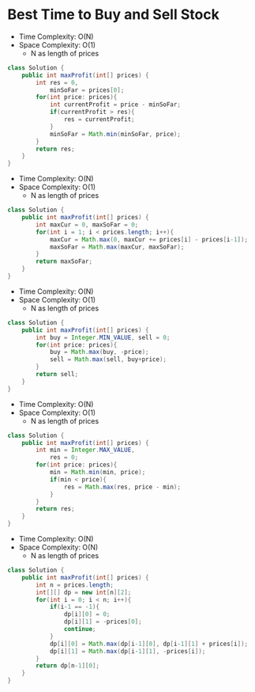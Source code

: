 # Best Time to Buy and Sell Stock

- Time Complexity: O(N)
- Space Complexity: O(1)
  - N as length of prices
  
```java
class Solution {
    public int maxProfit(int[] prices) {
        int res = 0,
            minSoFar = prices[0];
        for(int price: prices){
            int currentProfit = price - minSoFar;
            if(currentProfit > res){
                res = currentProfit;
            }
            minSoFar = Math.min(minSoFar, price);
        }
        return res;
    }
}
```

- Time Complexity: O(N)
- Space Complexity: O(1)
  - N as length of prices

```java
class Solution {
    public int maxProfit(int[] prices) {
        int maxCur = 0, maxSoFar = 0;
        for(int i = 1; i < prices.length; i++){
            maxCur = Math.max(0, maxCur += prices[i] - prices[i-1]);
            maxSoFar = Math.max(maxCur, maxSoFar);
        }
        return maxSoFar;
    }
}
```

- Time Complexity: O(N)
- Space Complexity: O(1)
  - N as length of prices

```java
class Solution {
    public int maxProfit(int[] prices) {
        int buy = Integer.MIN_VALUE, sell = 0;
        for(int price: prices){
            buy = Math.max(buy, -price);
            sell = Math.max(sell, buy+price);
        }
        return sell;
    }
}
```
- Time Complexity: O(N)
- Space Complexity: O(1)
  - N as length of prices
```java
class Solution {
    public int maxProfit(int[] prices) {
        int min = Integer.MAX_VALUE,
            res = 0;
        for(int price: prices){
            min = Math.min(min, price);
            if(min < price){
                res = Math.max(res, price - min);
            }
        }
        return res;
    }
}
```

- Time Complexity: O(N)
- Space Complexity: O(N)
  - N as length of prices

```java
class Solution {
    public int maxProfit(int[] prices) {
        int n = prices.length;
        int[][] dp = new int[n][2];
        for(int i = 0; i < n; i++){
            if(i-1 == -1){
                dp[i][0] = 0;
                dp[i][1] = -prices[0];
                continue;
            }
            dp[i][0] = Math.max(dp[i-1][0], dp[i-1][1] + prices[i]);
            dp[i][1] = Math.max(dp[i-1][1], -prices[i]);
        }
        return dp[n-1][0];
    }
}
```
